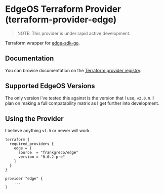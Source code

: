 # EdgeOS Terraform Provider (terraform-provider-edge)
> NOTE: This provider is under rapid active development.

Terraform wrapper for [edge-sdk-go](https://github.com/frankgreco/edge-sdk-go).

## Documentation
You can browse documentation on the [Terraform provider registry](https://registry.terraform.io/providers/frankgreco/edge/latest/docs).

## Supported EdgeOS Versions
The only version i've tested this against is the version that I use, `v2.0.9`. I plan on making a full compatability matrix as I get further into development.

## Using the Provider
I believe anything `v1.0` or newer will work.

```
terraform {
  required_providers {
    edge = {
      source  = "frankgreco/edge"
      version = "0.0.2-pre"
    }
  }
}

provider "edge" {
    ...
}
```